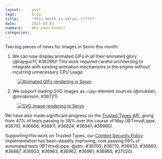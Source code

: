 ```yaml
---
layout:     post
tags:       blog
title:      "This month in Servo: ??????"
date:       2025-05-03
summary:    Who even knows?
categories:
---
```



Two big pieces of news for images in Servo this month:

1. We can now display animated GIFs in all their animated glory (@rayguo17, #36286)!
This work required careful architecting to integrate with existing animation mechanisms in the engine without incurring unnecessary CPU usage.

<figure><a href="{{ '/img/blog/2025-06-servo-gif.gif' | url }}"><img alt="Animated GIFs rendering in Servo" src="{{ '/img/blog/2025-06-servo-gif.gif' | url }}"></a></figure>

2. We support loading SVG images as `<img>` element sources (@mukilan, @mrobinson, #36721).

<figure><a href="{{ '/img/blog/2025-06-servo-svg.png' | url }}"><img alt="SVG image rendering in Servo" src="{{ '/img/blog/2025-06-servo-svg.png' | url }}"></a></figure>

We have also made significant progress on the [Trusted Types API](https://developer.mozilla.org/en-US/docs/Web/API/Trusted_Types_API), going from 47% of tests passing to 58% over the course of May (@TimvdLippe, #36710, #36668, #36811, #36824, #36941, #36960).

Supporting this work on Trusted Types, our [Content Security Policy](https://developer.mozilla.org/en-US/docs/Web/HTTP/Guides/CSP) implementation has been steadily improving, now passing 59% of automated tests (@TimvdLippe, @jdm, #36709, #36710, #36832, #36860, #36887, #36923, #36963, #36962, #36961, #36965, #37020).

<!--
- canvas
    - https://github.com/servo/servo/pull/36783	(@sagudev, #36783)	Use backend trait with associated types for 2d canvas backends abstraction (#36783)
      canvas
    - https://github.com/servo/servo/pull/36790	(@sagudev, #36790)	canvas: Move `CompositionOrBlending` and `ellipse()` from `RaqoteBackend` to `Backend` (#36790)
      canvas
    - https://github.com/servo/servo/pull/36999	(@sagudev, #36999)	canvas: Move generic implementations into `GenericPathBuilder` trait (#36999)
      canvas
    - https://github.com/servo/servo/pull/37131	(@andrei.volykhin@gmail.com, #37131)	imagebitmap: Use snapshot::Snapshot as bitmap data (#37131)
      canvas
- devex
    - https://github.com/servo/servo/pull/32836	(@jschwe, #32836)	bootstrap: Add `winget` fallback (#32836)
      devex
- devtools
    - https://github.com/servo/servo/pull/36787	(@simonwuelker, #36787)	Send info about the `DocumentType` node to the devtools inspector  (#36787)
      devtools
    - https://github.com/servo/servo/pull/35822	(@simonwuelker, #35822)	devtools: Allow highlighting elements from the inspector (#35822)
      devtools
- dom
    - https://github.com/servo/servo/pull/36776	(@simonwuelker, #36776)	Set cryptographic nonce metadata for module script fetch operations (#36776)
      dom
    - https://github.com/servo/servo/pull/36654	(@gterzian, #36654)	MessagePort: implement disentanglement (#36654)
      dom
    - https://github.com/servo/servo/pull/36240	(@TG199, #36240)	feat: implement ShadowRoot::setHTMLUnsafe (#36240)
      dom
    - https://github.com/servo/servo/pull/35994	(@JimmyDdotEXE, #35994)	Implement `document.scrollingElement` (#35994)
      dom
    - https://github.com/servo/servo/pull/36847	(@Taym95, #36847)	Avoid borrow panic when Path2D.addPath is called with self (#36847)
      dom
    - https://github.com/servo/servo/pull/36853	(@kungfukeith11@gmail.com, #36853)	script: Ensure `EventSource` interprets non-200 response codes as failure (#36853)
      dom
    - https://github.com/servo/servo/pull/36854	(@kungfukeith11@gmail.com, #36854)	script: Ensure `EventSource` field value is ignored if the null character exists in the field name (#36854)
      dom
    - https://github.com/servo/servo/pull/36836	(@glowe, @graham.lowe@gmail.com, #36836)	Remove unspecified early return in MessagePort::Close (#36836)
      dom
    - https://github.com/servo/servo/pull/36875	(@simonwuelker, #36875)	Serialize attribute nodes as the empty string (#36875)
      dom
    - https://github.com/servo/servo/pull/36826	(@simonwuelker, #36826)	Replace urlpattern implementation with `rust-urlpattern` crate (#36826)
      dom
    - https://github.com/servo/servo/pull/36866	(@simonwuelker, #36866)	Don't slice a sliced blob (#36866)
      dom
    - https://github.com/servo/servo/pull/36689	(@Gae24, #36689)	async clipboard: implement `readText` (#36689)
      dom
    - https://github.com/servo/servo/pull/36888	(@simonwuelker, #36888)	script: Serialize a custom element's "is" value as an attribute (#36888)
      dom
    - https://github.com/servo/servo/pull/36889	(@jdm, #36889)	Fix double borrow panic in Node.childNodes (#36889)
      dom
    - https://github.com/servo/servo/pull/36739	(@Taym95, @gterzian, #36739)	Script implement TransformStream and TransformStreamDefaultController (#36739)
      dom
    - https://github.com/servo/servo/pull/31398	(@Taym95, #31398)	WebIDL Fix ImageData constructor to take a Uint8ClampedArray instead of js_object (#31398)
      dom
    - https://github.com/servo/servo/pull/36894	(@kungfukeith11@gmail.com, #36894)	Update the list of global and window event handlers (#36894)
      dom
    - https://github.com/servo/servo/pull/36958	(@simonwuelker, #36958)	Update select shadow tree when contents of selected option change (#36958)
      dom
    - https://github.com/servo/servo/pull/36855	(@simonwuelker, #36855)	Don't attempt to resize Offscreencanvas without a rendering context (#36855)
      dom
    - https://github.com/servo/servo/pull/36905	(@Taym95, #36905)	Make transform stream transferrable (#36905)
      dom
    - https://github.com/servo/servo/pull/36975	(@andrei.volykhin@gmail.com, #36975)	svg: Add mock SVGImageElement interface (#36975)
      dom
    - https://github.com/servo/servo/pull/36992	(@simonwuelker, #36992)	Fully support `<input type=color>` (#36992)
      dom
    - https://github.com/servo/servo/pull/37043	(@simonwuelker, #37043)	Remove the `dom_shadowdom_enabled` preference (#37043)
      dom
    - https://github.com/servo/servo/pull/37039	(@simonwuelker, #37039)	Make `getAllTypes` unwrap IDL `record<K, V>` types (#37039)
      dom
    - https://github.com/servo/servo/pull/35748	(@yoseio, #35748)	script: Make `Blob.ArrayBuffer()` more specification-compliant (#35748)
      dom
    - https://github.com/servo/servo/pull/28321	(@ghostd, @mrobinson, #28321)	Use spec compliant content-type extraction in more places and enable a `<stylesheet>` quirk (#28321)
      dom
    - https://github.com/servo/servo/pull/36977	(@Taym95, #36977)	Stream implement pipeThrough (#36977)
      dom
    - https://github.com/servo/servo/pull/37073	(@arihant2math@gmail.com, #37073)	Return the proper texture format for GetPreferredCanvasFormat (#37073)
      dom
    - https://github.com/servo/servo/pull/36943	(@sebsebmc@gmail.com, #36943)	script: Refactor dom/headers to match spec better (#36943)
      dom
    - https://github.com/servo/servo/pull/37056	(@andrei.volykhin@gmail.com, #37056)	htmlmediaelement: Make dirty element on any intrinsic size changes (#37056)
      dom
    - https://github.com/servo/servo/pull/37101	(@andrei.volykhin@gmail.com, #37101)	imagebitmap: Make ImageBitmap serializable and transferable (#37101)
      dom
    - https://github.com/servo/servo/pull/37042	(@simonwuelker, #37042)	Allow `undefined` variants in IDL unions (#37042)
      dom
    - https://github.com/servo/servo/pull/37122	(@simonwuelker, #37122)	Don't set a prototype for unscopable objects (#37122)
      dom
    - https://github.com/servo/servo/pull/37119	(@simonwuelker, #37119)	Make unscopable objects writable and enumerable (#37119)
      dom
    - https://github.com/servo/servo/pull/37116	(@simonwuelker, #37116)	Unconditionally enable the URLPattern API (#37116)
      dom
    - https://github.com/servo/servo/pull/37044	(@simonwuelker, #37044)	Implement `URLPattern::{text, exec}` (#37044)
      dom
    - https://github.com/servo/servo/pull/37064	(@arihant2math@gmail.com, #37064)	script: Add support for polygons in `HtmlAreaElement::hit_test` (#37064)
      dom
    - https://github.com/servo/servo/pull/37126	(@simonwuelker, #37126)	Rename `Stylesheet::Type_` to `Stylesheet::Type` (#37126)
      dom
    - https://github.com/servo/servo/pull/37033	(@gterzian, @Taym95, #37033)	script: stub `AbortSignal` (#37033)
      dom
    - https://github.com/servo/servo/pull/37135	(@andrei.volykhin@gmail.com, #37135)	canvas: Add HTMLVideoElement to CanvasImageSource union type (#37135)
      dom
    - https://github.com/servo/servo/pull/37078	(@yezhizhen, #37078)	Let `input` JS event be dispatched by `keydown` instead of `keypress` (#37078)
      dom
    - https://github.com/servo/servo/pull/37065	(@stevennovaryo, #37065)	Implement Input `type=text` UA Shadow DOM (#37065)
      dom
- embedding
    - https://github.com/servo/servo/pull/36803	(@webbeef, #36803)	Embed user agent stylesheets and media control resouces in libservo (#36803)
      embedding
    - https://github.com/servo/servo/pull/35720	(@Narfinger, @mrobinson, #35720)	libservo: Allow embedders to execute JavaScript scripts via the API (#35720)
      embedding
    - https://github.com/servo/servo/pull/37132	(@mrobinson, #37132)	constellation: Pass system theme to new Pipelines (#37132)
      embedding
- layout
    - https://github.com/servo/servo/pull/36703	(@mrobinson, #36703)	script: Clamp table spans according to the HTML specification      (#36703)
      layout
    - https://github.com/servo/servo/pull/36795	(@mrobinson, #36795)	layout: Simplify `PositioningContext` by having it hold a single `Vec` (#36795)
      layout
    - https://github.com/servo/servo/pull/36749	(@Loirooriol, #36749)	layout: Let individual transform properties establish a stacking context (#36749)
      layout
    - https://github.com/servo/servo/pull/36876	(@mrobinson, @Loirooriol, #36876)	layout: Use `ServoLayoutNode` directly instead of a generic `impl` (#36876)
      layout
    - https://github.com/servo/servo/pull/36917	(@mrobinson, @Loirooriol, #36917)	layout: Resolve canvas background properties during painting (#36917)
      layout
    - https://github.com/servo/servo/pull/36978	(@mrobinson, @Loirooriol, #36978)	layout: Add a repaint-only incremental layout mode (#36978)
      layout
    - https://github.com/servo/servo/pull/36896	(@mrobinson, @Loirooriol, #36896)	layout: Share styles to inline box children via `SharedInlineStyles` (#36896)
      layout
    - https://github.com/servo/servo/pull/36993	(@stevennovaryo, @Loirooriol, #36993)	layout: Propagate specified info for flex item (#36993)
      layout
    - https://github.com/servo/servo/pull/36980	(@Loirooriol, #36980)	layout: Inform child layout about final block size (#36980)
      layout
    - https://github.com/servo/servo/pull/37024	(@Loirooriol, #37024)	layout: Fix `align-content` on stretched row flex containers (#37024)
      layout
    - https://github.com/servo/servo/pull/37029	(@mrobinson, #37029)	fonts: Fix calculation of font underline thickness on macOS (#37029)
      layout
    - https://github.com/servo/servo/pull/37004	(@mrobinson, #37004)	layout: Correct damage propagation and style repair for repaint-only layout (#37004)
      layout
    - https://github.com/servo/servo/pull/37047	(@mrobinson, @Loirooriol, #37047)	layout: Split stacking context and display list construction (#37047)
      layout
    - https://github.com/servo/servo/pull/37069	(@mrobinson, @Loirooriol, #37069)	layout: Move text decoration propagation to stacking context tree construction (#37069)
      layout
    - https://github.com/servo/servo/pull/37048	(@mrobinson, @Loirooriol, #37048)	layout: When there is no restyle damage, do not re-layout (#37048)
      layout
    - https://github.com/servo/servo/pull/37011	(@Loirooriol, #37011)	layout: Fix min-content inline size of multi-line row flex container (#37011)
      layout
    - https://github.com/servo/servo/pull/37079	(@mrobinson, #37079)	layout: Support `wavy` and `double` for `text-decoration-line` (#37079)
      layout
    - https://github.com/servo/servo/pull/37088	(@Loirooriol, @mrobinson, #37088)	Add another incremental layout that starts at stacking tree construction (#37088)
      layout
    - https://github.com/servo/servo/pull/37099	(@mrobinson, #37099)	layout: Regardless of restyle damage, always reflow when viewport changes (#37099)
      layout
    - https://github.com/servo/servo/pull/37097	(@mrobinson, #37097)	layout: Use the viewport size as the `background-attachment: fixed` positioning area (#37097)
      layout
    - https://github.com/servo/servo/pull/37147	(@Loirooriol, #37147)	layout: Fix logic for transforms with non-invertible matrix (#37147)
      layout
- ohos
    - https://github.com/servo/servo/pull/36915	(@PartiallyUntyped, @jschwe, #36915)	[OH] Provide correct geometry offset and fix available screen dimensions (#36915)
      ohos
- profiling
    - https://github.com/servo/servo/pull/36772	(@simonwuelker, #36772)	Include `ChildrenList::last_visited` in memory reports (#36772)
      profiling
    - https://github.com/servo/servo/pull/36834	(@jdm, #36834)	Various memory measurement improvements (#36834)
      profiling
- servoshell
    - https://github.com/servo/servo/pull/36859	(@PartiallyUntyped, @mrobinson, #36859)	Fix missing user-agent from servo-shell (#36859)
      servoshell
    - https://github.com/servo/servo/pull/36867	(@jdm, #36867)	Remove service worker pref from experimental web features. (#36867)
      servoshell
    - https://github.com/servo/servo/pull/37128	(@Legend-Master, #37128)	servoshell: Ensure that the theme is applied properly on startup (#37128)
      servoshell
- stability
    - https://github.com/servo/servo/pull/36808	(@mrobinson, #36808)	script: Unconditionally send exit message during pipeline shutdown (#36808)
      stability
    - https://github.com/servo/servo/pull/36869	(@jdm, #36869)	script_bindings: Check for null pointer before dereferencing proxy handler custom data (#36869)
      stability
    - https://github.com/servo/servo/pull/36956	(@webbeef, #36956)	Delete WR images when dropping the ImageCacheStore (#36956)
      stability
    - https://github.com/servo/servo/pull/36955	(@webbeef, #36955)	Prevent overflow in intersection observer area evaluation (#36955)
      stability
    - https://github.com/servo/servo/pull/36873	(@jschwe, #36873)	Extend --with-asan to support C/C++ code (#36873)
      stability
    - https://github.com/servo/servo/pull/36914	(@wusyong, @yuweiwu@YunoMacBook-Air.local, #36914)	fix: `ReadableStream::get_in_memory_bytes` too large (#36914)
      stability
    - https://github.com/servo/servo/pull/36957	(@yezhizhen, #36957)	Remove duplicate click event in `simulate_mouse_click` (#36957)
      stability
    - https://github.com/servo/servo/pull/37000	(@sebsebmc@gmail.com, #37000)	HSTS list memory reduction and fixes (#37000)
      stability
    - https://github.com/servo/servo/pull/36974	(@mrobinson, #36974)	compositor: Batch all pending scroll event updates into a single transaction (#36974)
      stability
    - https://github.com/servo/servo/pull/37034	(@jdm, #37034)	Don't build testbinding-related code by default (#37034)
      stability
    - https://github.com/servo/servo/pull/37015	(@sebsebmc@gmail.com, #37015)	Replace hsts preload list hashmap with an FST (#37015)
      stability
    - https://github.com/servo/servo/pull/37049	(@sebsebmc@gmail.com, #37049)	Add memory reporting for public suffix list (#37049)
      stability
    - https://github.com/servo/servo/pull/37058	(@simonwuelker, #37058)	Coalesce animated image frame data into a single shared memory region (#37058)
      stability
    - https://github.com/servo/servo/pull/37053	(@jdm, #37053)	net: Measure memory usage of storage thread. (#37053)
      stability
    - https://github.com/servo/servo/pull/37066	(@andrei.volykhin@gmail.com, #37066)	bump(deps): bump servo-media from eb96030 to 4931a4b (#37066)
      stability
    - https://github.com/servo/servo/pull/37120	(@jdm, #37120)	script: Return global objects for DOM objects in the relevant realm (#37120)
      stability
    - https://github.com/servo/servo/pull/37136	(@willypuzzle, #37136)	[#26488] Moved Droppable code into a separate struct for CanvasRenderingContext2D (#37136)
      stability
    - https://github.com/servo/servo/pull/37167	(@kkoyung, #37167)	Refactoring `HTMLOptionElement::Text` into iterative style (#37167)
      stability
    - https://github.com/servo/servo/pull/37182	(@mrobinson, #37182)	constellation: Wait for canvas thread to shut down before shutting down system font service (#37182)
      stability
- testing
    - https://github.com/servo/servo/pull/36791	(@mrobinson, #36791)	libservo: Add a basic `WebView` API test (#36791)
      testing
    - https://github.com/servo/servo/pull/36878	(@Narfinger, #36878)	Added a new workflow that benchmarks simple startup and loading of servo.org on HarmonyOS. (#36878)
      testing
- upgrade
    - https://github.com/servo/servo/pull/36770	(@mrobinson, #36770)	deps: Upgrade to latest version of our downstream WebRender fork (0.67) (#36770)
      upgrade
    - https://github.com/servo/servo/pull/36835	(@Loirooriol, #36835)	Upgrade Stylo to 2025-05-01 (#36835)
      upgrade
- webdriver
    - https://github.com/servo/servo/pull/36871	(@longvatrong111, #36871)	Set proper button value in WebDriver - ElementClick command (#36871)
      webdriver
    - https://github.com/servo/servo/pull/36744	(@kenzieradityatirtarahardja18@gmail.com, @kenzieradityatirtarahardja.18@gmail.com, #36744)	Implement wheel action in webdriver (#36744)
      webdriver
    - https://github.com/servo/servo/pull/36673	(@jdm, #36673)	Improve some webdriver conformance tests results (#36673)
      webdriver
    - https://github.com/servo/servo/pull/36908	(@yezhizhen, #36908)	rework webdriver deserialization to avoid false-positive cycle error (#36908)
      webdriver
    - https://github.com/servo/servo/pull/36985	(@kenzieradityatirtarahardja18@gmail.com, @kenzieradityatirtarahardja.18@gmail.com, #36985)	Fix origin relative coordinate for wheel scroll and refactoring (#36985)
      webdriver
    - https://github.com/servo/servo/pull/37010	(@yezhizhen, #37010)	Fix `WebDriverSession::input_cancel_list` related logic (#37010)
      webdriver
    - https://github.com/servo/servo/pull/36932	(@longvatrong111, @mrobinson, #36932)	Synchronize `dispatch_actions` in WebDriver (#36932)
      webdriver
    - https://github.com/servo/servo/pull/37081	(@yezhizhen, #37081)	Remove accidentally re-added logic to `WebDriverSession::input_cancel_list` (#37081)
      webdriver
- webgl
    - https://github.com/servo/servo/pull/36911	(@mrobinson, #36911)	webgl: Use `glow::Context::supported_extensions()` to implement `getSupportedExtensions()` (#36911)
      webgl
    - https://github.com/servo/servo/pull/36895	(@andrei.volykhin@gmail.com, #36895)	pixels: Actually write pixels in `MULTIPLY` `generic_transform_inplace` operations (#36895)
      webgl
-->

<style>
    ._correction {
        max-width: 33em;
        margin: 1em auto;
        border-bottom: 1px solid;
        padding-bottom: 1em;
    }
    ._note {
        margin: 1em 1em;
        border-left: 1px solid;
        padding-left: 1em;
        opacity: 0.75;
    }
</style>